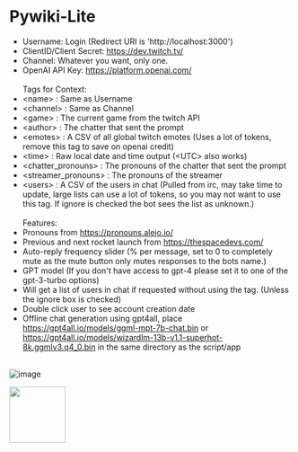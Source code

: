 # Pywiki-Lite
* Username: Login (Redirect URI is 'http://localhost:3000')
* ClientID/Client Secret: https://dev.twitch.tv/
* Channel: Whatever you want, only one.
* OpenAI API Key: https://platform.openai.com/ 
<br /><br />
Tags for Context:
* \<name> : Same as Username
* \<channel> : Same as Channel
* \<game> : The current game from the twitch API
* \<author> : The chatter that sent the prompt
* \<emotes> : A CSV of all global twitch emotes (Uses a lot of tokens, remove this tag to save on openai credit)
* \<time> : Raw local date and time output (\<UTC> also works)
* \<chatter_pronouns> : The pronouns of the chatter that sent the prompt
* \<streamer_pronouns> : The pronouns of the streamer
* \<users> : A CSV of the users in chat (Pulled from irc, may take time to update, large lists can use a lot of tokens, so you may not want to use this tag. If ignore is checked the bot sees the list as unknown.)
<br /><br />
Features:
* Pronouns from https://pronouns.alejo.io/
* Previous and next rocket launch from https://thespacedevs.com/
* Auto-reply frequency slider (% per message, set to 0 to completely mute as the mute button only mutes responses to the bots name.)
* GPT model (If you don't have access to gpt-4 please set it to one of the gpt-3-turbo options)
* Will get a list of users in chat if requested without using the tag. (Unless the ignore box is checked)
* Double click user to see account creation date
* Offline chat generation using gpt4all, place https://gpt4all.io/models/ggml-mpt-7b-chat.bin or https://gpt4all.io/models/wizardlm-13b-v1.1-superhot-8k.ggmlv3.q4_0.bin in the same directory as the script/app
<br /><br />

![image](https://github.com/Ixitxachitl/Pywiki-Lite/assets/16951681/66bae59d-eab1-4342-a894-bc659ef05a52)

[<img width="100" src="https://uploads-ssl.webflow.com/5c14e387dab576fe667689cf/6494083ae7c39da6541f3c3e_TextLogo_white_stroke%402x-p-500.png">](https://ko-fi.com/pywiki/)
